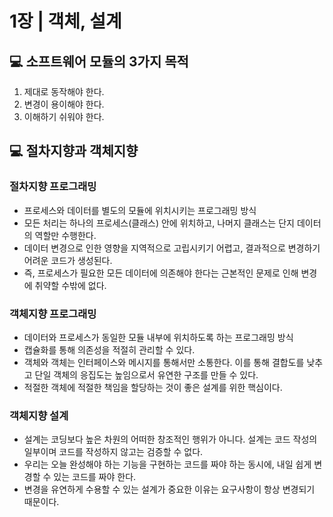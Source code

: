 # 1장 | 객체, 설계

## 💻 소프트웨어 모듈의 3가지 목적

1. 제대로 동작해야 한다.
2. 변경이 용이해야 한다.
3. 이해하기 쉬워야 한다.

## 💻 절차지향과 객체지향

### 절차지향 프로그래밍

- 프로세스와 데이터를 별도의 모듈에 위치시키는 프로그래밍 방식
- 모든 처리는 하나의 프로세스(클래스) 안에 위치하고, 나머지 클래스는 단지 데이터의 역할만 수행한다.
- 데이터 변경으로 인한 영향을 지역적으로 고립시키기 어렵고, 결과적으로 변경하기 어려운 코드가 생성된다.
- 즉, 프로세스가 필요한 모든 데이터에 의존해야 한다는 근본적인 문제로 인해 변경에 취약할 수밖에 없다.

### 객체지향 프로그래밍

- 데이터와 프로세스가 동일한 모듈 내부에 위치하도록 하는 프로그래밍 방식
- 캡슐화를 통해 의존성을 적절히 관리할 수 있다.
- 객체와 객체는 인터페이스와 메시지를 통해서만 소통한다. 이를 통해 결합도를 낮추고 단일 객체의 응집도는 높임으로서 유연한 구조를 만들 수 있다.
- 적절한 객체에 적절한 책임을 할당하는 것이 좋은 설계를 위한 핵심이다.

### 객체지향 설계

- 설계는 코딩보다 높은 차원의 어떠한 창조적인 행위가 아니다. 설계는 코드 작성의 일부이며 코드를 작성하지 않고는 검증할 수 없다.
- 우리는 오늘 완성해야 하는 기능을 구현하는 코드를 짜야 하는 동시에, 내일 쉽게 변경할 수 있는 코드를 짜야 한다.
- 변경을 유연하게 수용할 수 있는 설계가 중요한 이유는 요구사항이 항상 변경되기 때문이다.
